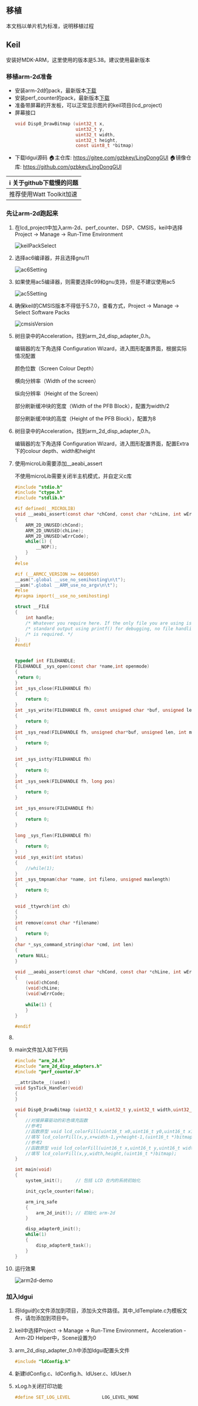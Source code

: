 ## 移植

本文档以单片机为标准，说明移植过程

## Keil

安装好MDK-ARM，这里使用的版本是5.38。建议使用最新版本

### 移植arm-2d准备
 * 安装arm-2d的pack，最新版本[下载](https://github.com/ARM-software/Arm-2D/releases)
 * 安装perf_counter的pack，最新版本[下载](https://github.com/GorgonMeducer/perf_counter/releases)
 * 准备带屏幕的开发板，可以正常显示图片的keil项目(lcd_project)
 * 屏幕接口
    ```c 
    void Disp0_DrawBitmap (uint32_t x, 
                           uint32_t y, 
                           uint32_t width, 
                           uint32_t height, 
                           const uint8_t *bitmap)
    ```
 * 下载ldgui源码
🏠️主仓库: https://gitee.com/gzbkey/LingDongGUI
🏠️镜像仓库: https://github.com/gzbkey/LingDongGUI

|ℹ️ 关于github下载慢的问题|
|:----|
|推荐使用Watt Toolkit加速|

### 先让arm-2d跑起来

1. 在lcd_project中加入arm-2d、perf_counter、DSP、CMSIS，keil中选择Project -> Manage -> Run-Time Environment

    ![keilPackSelect](../tutorial/images/03/arm2d%20Manage%20Run-Time%20Environment.png)

2. 选择ac6编译器，并且选择gnu11

    ![ac6Setting](../tutorial/images/03/ac6%20setting.png)

3. 如果使用ac5编译器，则需要选择c99和gnu支持，但是不建议使用ac5

    ![ac5Setting](../tutorial/images/03/ac5%20setting.png)

4. 确保keil的CMSIS版本不得低于5.7.0，查看方式，Project -> Manage -> Select Software Packs

    ![cmsisVersion](../tutorial/images/03/cmsis%20version.png)

5. 树目录中的Acceleration，找到arm_2d_disp_adapter_0.h。

    编辑器的左下角选择 Configuration Wizard，进入图形配置界面，根据实际情况配置

    颜色位数（Screen Colour Depth）

    横向分辨率（Width of the screen）

    纵向分辨率（Height of the Screen）

    部分刷新缓冲块的宽度（Width of the PFB Block），配置为width/2

    部分刷新缓冲块的高度（Height of the PFB Block），配置为8

6. 树目录中的Acceleration，找到arm_2d_disp_adapter_0.h。
    
    编辑器的左下角选择 Configuration Wizard，进入图形配置界面，配置Extra下的colour depth、width和height

7. 使用microLib需要添加__aeabi_assert

    不使用microLib需要关闭半主机模式，并自定义c库
    ```c 
    #include "stdio.h"
    #include "ctype.h"
    #include "stdlib.h"

    #if defined(__MICROLIB)
    void __aeabi_assert(const char *chCond, const char *chLine, int wErrCode) 
    {
        ARM_2D_UNUSED(chCond);
        ARM_2D_UNUSED(chLine);
        ARM_2D_UNUSED(wErrCode);
        while(1) {
            __NOP();
        }
    }
    #else

    #if (__ARMCC_VERSION >= 6010050)
    __asm(".global __use_no_semihosting\n\t");
    __asm(".global __ARM_use_no_argv\n\t");
    #else
    #pragma import(__use_no_semihosting)

    struct __FILE
    {
        int handle;
        /* Whatever you require here. If the only file you are using is */
        /* standard output using printf() for debugging, no file handling */
        /* is required. */
    };
    #endif


    typedef int FILEHANDLE;
    FILEHANDLE _sys_open(const char *name,int openmode)
    {
     return 0;
    }
    int _sys_close(FILEHANDLE fh)
    {
        return 0;
    }
    int _sys_write(FILEHANDLE fh, const unsigned char *buf, unsigned len, int mode)
    {
        return 0;
    }
    int _sys_read(FILEHANDLE fh, unsigned char*buf, unsigned len, int mode)
    {
        return 0;
    }

    int _sys_istty(FILEHANDLE fh)
    {
        return 0;
    }
    int _sys_seek(FILEHANDLE fh, long pos)
    {
        return 0;
    }

    int _sys_ensure(FILEHANDLE fh)
    {
        return 0;
    }

    long _sys_flen(FILEHANDLE fh)
    {
        return 0;
    }
    void _sys_exit(int status)
    {
        //while(1);
    }
    int _sys_tmpnam(char *name, int fileno, unsigned maxlength)
    {
        return 0;
    }

    void _ttywrch(int ch)
    {
    }
    int remove(const char *filename)
    {
        return 0;
    }
    char *_sys_command_string(char *cmd, int len)
    {
     return NULL;
    }

    void __aeabi_assert(const char *chCond, const char *chLine, int wErrCode) 
    {
        (void)chCond;
        (void)chLine;
        (void)wErrCode;
        
        while(1) {
        }
    }

    #endif

    ```

8. 
7. main文件加入如下代码
    ```c 
    #include "arm_2d.h"
    #include "arm_2d_disp_adapters.h"
    #include "perf_counter.h"

    __attribute__((used))
    void SysTick_Handler(void)
    {
    }

    void Disp0_DrawBitmap (uint32_t x,uint32_t y,uint32_t width,uint32_t height,const uint8_t *bitmap) 
    {
        //对接屏幕驱动的彩色填充函数
        //参考1
        //函数原型 void lcd_colorFill(uint16_t x0,uint16_t y0,uint16_t x1,uint16_t y1,uint16_t *color)
        //填写 lcd_colorFill(x,y,x+width-1,y+height-1,(uint16_t *)bitmap);
        //参考2
        //函数原型 void lcd_colorFill(uint16_t x,uint16_t y,uint16_t width,uint16_t height,uint16_t *color)
        //填写 lcd_colorFill(x,y,width,height,(uint16_t *)bitmap);
    }

    int main(void) 
    {
        system_init();     // 包括 LCD 在内的系统初始化

        init_cycle_counter(false);

        arm_irq_safe
        {
            arm_2d_init(); // 初始化 arm-2d
        }

        disp_adapter0_init();
        while(1)
        {
            disp_adapter0_task();
        }
    }
    ```

3. 运行效果

   ![arm2d-demo](../tutorial/images/03/arm2d%20demo.gif)

### 加入ldgui

1. 将ldgui的c文件添加到项目，添加头文件路径。其中_ldTemplate.c为模板文件，请勿添加到项目中。

2. keil中选择Project -> Manage -> Run-Time Environment，Acceleration - Arm-2D Helper中，Scene设置为0

3. arm_2d_disp_adapter_0.h中添加ldgui配置头文件
    ```c
    #include "ldConfig.h" 
    ```

4. 新建ldConfig.c、ldConfig.h、ldUser.c、ldUser.h

5. xLog.h关闭打印功能
    ```c
    #define SET_LOG_LEVEL            LOG_LEVEL_NONE
    ```